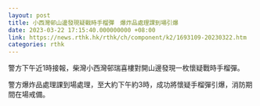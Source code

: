 ```yaml
---
layout: post
title: 小西灣邨山邊發現疑戰時手榴彈　爆炸品處理課到場引爆
date: 2023-03-22 17:15:40.000000000 +08:00
link: https://news.rthk.hk/rthk/ch/component/k2/1693109-20230322.htm
categories: rthk
---
```


警方下午近1時接報，柴灣小西灣邨瑞喜樓對開山邊發現一枚懷疑戰時手榴彈。

警方爆炸品處理課到場處理，至大約下午約3時，成功將懷疑手榴彈引爆，消防期間在場戒備。

